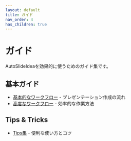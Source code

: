 ```yaml
---
layout: default
title: ガイド
nav_order: 4
has_children: true
---
```


# ガイド

AutoSlideIdeaを効果的に使うためのガイド集です。

## 基本ガイド

- [基本的なワークフロー](basic-workflow/) - プレゼンテーション作成の流れ
- [高度なワークフロー](advanced-workflow/) - 効率的な作業方法

## Tips & Tricks

- [Tips集](tips/) - 便利な使い方とコツ